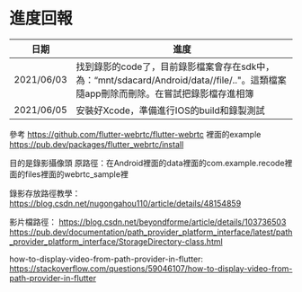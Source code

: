 # 進度回報


| 日期 | 進度 | 
| -------- | -------- | 
| 2021/06/03 | 找到錄影的code了，目前錄影檔案會存在sdk中，為：“mnt/sdacard/Android/data/<package name>/file/.."。這類檔案隨app刪除而刪除。在嘗試把錄影檔存進相簿| 
| 2021/06/05 | 安裝好Xcode，準備進行IOS的build和錄製測試| 

參考
https://github.com/flutter-webrtc/flutter-webrtc 裡面的example
https://pub.dev/packages/flutter_webrtc/install

目的是錄影攝像頭
原路徑：在Android裡面的data裡面的com.example.recode裡面的files裡面的webrtc_sample裡

錄影存放路徑教學：
https://blog.csdn.net/nugongahou110/article/details/48154859

影片檔路徑：
https://blog.csdn.net/beyondforme/article/details/103736503
https://pub.dev/documentation/path_provider_platform_interface/latest/path_provider_platform_interface/StorageDirectory-class.html

how-to-display-video-from-path-provider-in-flutter:
https://stackoverflow.com/questions/59046107/how-to-display-video-from-path-provider-in-flutter

